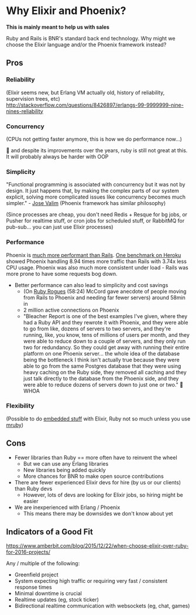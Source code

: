 # Why Elixir and Phoenix?

**This is mainly meant to help us with sales**

Ruby and Rails is BNR's standard back end technology.
Why might we choose the Elixir language and/or the Phoenix framework instead?

## Pros

### Reliability

(Elixir seems new, but Erlang VM actually old, history of reliability, supervision trees, etc)
http://stackoverflow.com/questions/8426897/erlangs-99-9999999-nine-nines-reliability

### Concurrency

(CPUs not getting faster anymore, this is how we do performance now...)

🤔 and despite its improvements over the years, ruby is still not great at this. It will probably always be harder with OOP

### Simplicity

"Functional programming is associated with concurrency but it was not by design. It just happens that, by making the complex parts of our system explicit, solving more complicated issues like concurrency becomes much simpler." - [Jose Valim](http://www.sitepoint.com/an-interview-with-elixir-creator-jose-valim/)
(Phoenix framework has similar philosophy)

(Since processes are cheap, you don't need Redis + Resque for bg jobs, or Pusher for realtime stuff, or cron jobs for scheduled stuff, or RabbitMQ for pub-sub... you can just use Elixir processes)

### Performance

Phoenix is [much more performant than Rails](https://github.com/mroth/phoenix-showdown/blob/master/README.md#benchmarking).
[One benchmark on Heroku](http://www.littlelines.com/blog/2014/07/08/elixir-vs-ruby-showdown-phoenix-vs-rails/) showed Phoenix handling 8.94 times more traffic than Rails with 3.74x less CPU usage.
Phoenix was also much more consistent under load - Rails was more prone to have some requests bog down.

- Better performance can also lead to simplicity and cost savings
  - (On [Ruby Rogues](https://devchat.tv/ruby-rogues/253-rr-phoenix-and-rails-with-chris-mccord) (58:24) McCord gave anecdote of people moving from Rails to Phoenix and needing far fewer servers) around 58min in
  - 2 million active connections on Phoenix
  - "Bleacher Report is one of the best examples I've given, where they had a Ruby API and they rewrote it with Phoenix, and they were able to go from like, dozens of servers to two servers, and they're running, like, you know, tens of millions of users per month, and they were able to reduce down to a couple of servers, and they only run two for redundancy. So they could get away with running their entire platform on one Phoenix server... the whole idea of the database being the bottleneck I think isn't actually true because they were able to go from the same Postgres database that they were using heavy caching on the Ruby side, they removed all caching and they just talk directly to the database from the Phoenix side, and they were able to reduce dozens of servers down to just one or two."
  🤔 WHOA

### Flexibility

(Possible to do [embedded stuff](http://nerves-project.org/) with Elixir, Ruby not so much unless you use [mruby](https://github.com/mruby/mruby))

## Cons

- Fewer libraries than Ruby == more often have to reinvent the wheel
  - But we can use any Erlang libraries
  - New libraries being added quickly
  - More chances for BNR to make open source contributions
- There are fewer experienced Elixir devs for hire (by us or our clients) than Ruby devs
  - However, lots of devs are looking for Elixir jobs, so hiring might be easier
- We are inexperienced with Erlang / Phoenix
   - This means there may be downsides we don't know about yet

## Indicators of a Good Fit
https://www.amberbit.com/blog/2015/12/22/when-choose-elixir-over-ruby-for-2016-projects/

Any / multiple of the following:

- Greenfield project
- System expecting high traffic or requiring very fast / consistent response times
- Minimal downtime is crucial
- Realtime updates (eg, stock ticker)
- Bidirectional realtime communication with websockets (eg, chat, games)

